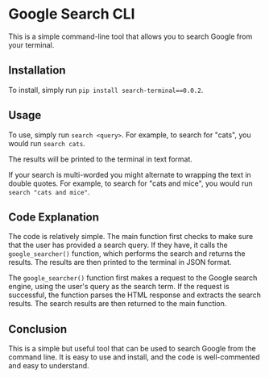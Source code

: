 
# Google Search CLI

This is a simple command-line tool that allows you to search Google from your terminal.

## Installation

To install, simply run `pip install search-terminal==0.0.2`.

## Usage

To use, simply run `search <query>`. For example, to search for "cats", you would run `search cats`.

The results will be printed to the terminal in text format.

If your search is multi-worded you might alternate to wrapping the text in double quotes. For example, to search for "cats and mice", you would run `search "cats and mice"`.


## Code Explanation

The code is relatively simple. The main function first checks to make sure that the user has provided a search query. If they have, it calls the `google_searcher()` function, which performs the search and returns the results. The results are then printed to the terminal in JSON format.

The `google_searcher()` function first makes a request to the Google search engine, using the user's query as the search term. If the request is successful, the function parses the HTML response and extracts the search results. The search results are then returned to the main function.

## Conclusion

This is a simple but useful tool that can be used to search Google from the command line. It is easy to use and install, and the code is well-commented and easy to understand.

